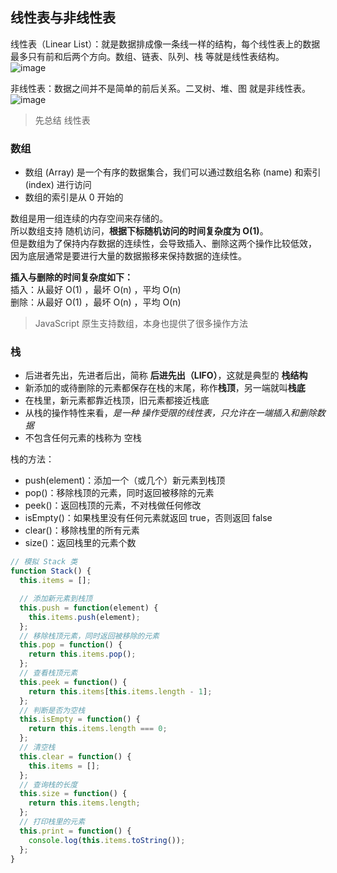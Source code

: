 ## 线性表与非线性表
线性表（Linear List）：就是数据排成像一条线一样的结构，每个线性表上的数据最多只有前和后两个方向。数组、链表、队列、栈 等就是线性表结构。    
![image](https://camo.githubusercontent.com/574771db72ab154edbe2d44e688df15ca5855a2a8028d7af39ae23fab67e7bc0/68747470733a2f2f75706c6f61642d696d616765732e6a69616e7368752e696f2f75706c6f61645f696d616765732f31323839303831392d636665393938626365303866616534332e706e673f696d6167654d6f6772322f6175746f2d6f7269656e742f7374726970253743696d61676556696577322f322f772f31323430)

非线性表：数据之间并不是简单的前后关系。二叉树、堆、图 就是非线性表。  
![image](https://camo.githubusercontent.com/76c20596ab327f19827b8f9268ec8bf37a3247773cc899e7deaa5fde18f3ec11/68747470733a2f2f75706c6f61642d696d616765732e6a69616e7368752e696f2f75706c6f61645f696d616765732f31323839303831392d396164376138393434323430313036622e706e673f696d6167654d6f6772322f6175746f2d6f7269656e742f7374726970253743696d61676556696577322f322f772f31323430)

> 先总结 线性表

### 数组
- 数组 (Array) 是一个有序的数据集合，我们可以通过数组名称 (name) 和索引 (index) 进行访问
- 数组的索引是从 0 开始的

数组是用一组连续的内存空间来存储的。  
所以数组支持 随机访问，**根据下标随机访问的时间复杂度为 O(1)**。  
但是数组为了保持内存数据的连续性，会导致插入、删除这两个操作比较低效，  
因为底层通常是要进行大量的数据搬移来保持数据的连续性。  

**插入与删除的时间复杂度如下：**  
插入：从最好 O(1) ，最坏 O(n) ，平均 O(n)  
删除：从最好 O(1) ，最坏 O(n) ，平均 O(n)

> JavaScript 原生支持数组，本身也提供了很多操作方法

### 栈
- 后进者先出，先进者后出，简称 **后进先出（LIFO）**，这就是典型的 **栈结构**
- 新添加的或待删除的元素都保存在栈的末尾，称作**栈顶**，另一端就叫**栈底**
- 在栈里，新元素都靠近栈顶，旧元素都接近栈底
- 从栈的操作特性来看，*是一种 操作受限的线性表，只允许在一端插入和删除数据*
- 不包含任何元素的栈称为 空栈

栈的方法：
- push(element)：添加一个（或几个）新元素到栈顶
- pop()：移除栈顶的元素，同时返回被移除的元素
- peek()：返回栈顶的元素，不对栈做任何修改
- isEmpty()：如果栈里没有任何元素就返回 true，否则返回 false
- clear()：移除栈里的所有元素
- size()：返回栈里的元素个数


```JavaScript
// 模拟 Stack 类
function Stack() {
  this.items = [];

  // 添加新元素到栈顶
  this.push = function(element) {
    this.items.push(element);
  };
  // 移除栈顶元素，同时返回被移除的元素
  this.pop = function() {
    return this.items.pop();
  };
  // 查看栈顶元素
  this.peek = function() {
    return this.items[this.items.length - 1];
  };
  // 判断是否为空栈
  this.isEmpty = function() {
    return this.items.length === 0;
  };
  // 清空栈
  this.clear = function() {
    this.items = [];
  };
  // 查询栈的长度
  this.size = function() {
    return this.items.length;
  };
  // 打印栈里的元素
  this.print = function() {
    console.log(this.items.toString());
  };
}
```
